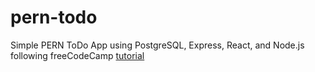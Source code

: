 # pern-todo
Simple PERN ToDo App using PostgreSQL, Express, React, and Node.js following freeCodeCamp [tutorial](https://youtu.be/ldYcgPKEZC8 "freeCodeCamp Video Tutorial")
